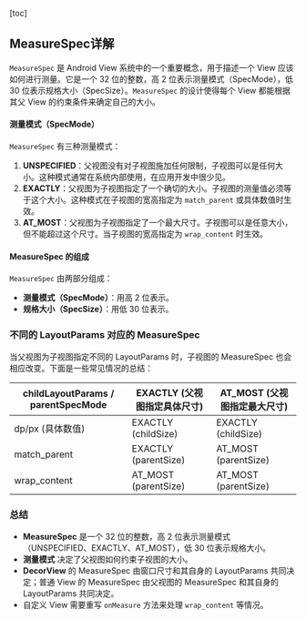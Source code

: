 [toc]

## MeasureSpec详解

`MeasureSpec` 是 Android View 系统中的一个重要概念，用于描述一个 View 应该如何进行测量。它是一个 32 位的整数，高 2 位表示测量模式（SpecMode），低 30 位表示规格大小（SpecSize）。`MeasureSpec` 的设计使得每个 View 都能根据其父 View 的约束条件来确定自己的大小。

#### 测量模式（SpecMode）

`MeasureSpec` 有三种测量模式：

1. **UNSPECIFIED**：父视图没有对子视图施加任何限制，子视图可以是任何大小。这种模式通常在系统内部使用，在应用开发中很少见。
2. **EXACTLY**：父视图为子视图指定了一个确切的大小。子视图的测量值必须等于这个大小。这种模式在子视图的宽高指定为 `match_parent` 或具体数值时生效。
3. **AT_MOST**：父视图为子视图指定了一个最大尺寸。子视图可以是任意大小，但不能超过这个尺寸。当子视图的宽高指定为 `wrap_content` 时生效。

#### MeasureSpec 的组成

`MeasureSpec` 由两部分组成：

- **测量模式（SpecMode）**：用高 2 位表示。
- **规格大小（SpecSize）**：用低 30 位表示。

### 不同的 LayoutParams 对应的 MeasureSpec

当父视图为子视图指定不同的 LayoutParams 时，子视图的 MeasureSpec 也会相应改变。下面是一些常见情况的总结：

| childLayoutParams / parentSpecMode | EXACTLY (父视图指定具体尺寸) | AT_MOST (父视图指定最大尺寸) |
| ---------------------------------- | ---------------------------- | ---------------------------- |
| dp/px (具体数值)                   | EXACTLY (childSize)          | EXACTLY (childSize)          |
| match_parent                       | EXACTLY (parentSize)         | AT_MOST (parentSize)         |
| wrap_content                       | AT_MOST (parentSize)         | AT_MOST (parentSize)         |



### 总结

- **MeasureSpec** 是一个 32 位的整数，高 2 位表示测量模式（UNSPECIFIED、EXACTLY、AT_MOST），低 30 位表示规格大小。
- **测量模式** 决定了父视图如何约束子视图的大小。
- **DecorView** 的 MeasureSpec 由窗口尺寸和其自身的 LayoutParams 共同决定；普通 View 的 MeasureSpec 由父视图的 MeasureSpec 和其自身的 LayoutParams 共同决定。
- 自定义 View 需要重写 `onMeasure` 方法来处理 `wrap_content` 等情况。